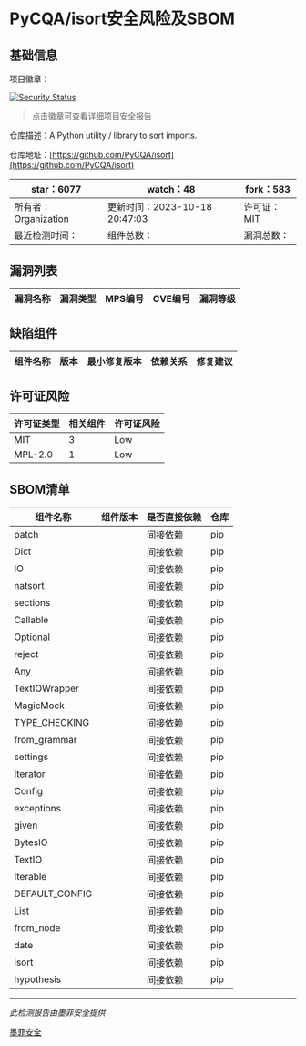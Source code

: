 # PyCQA/isort安全风险及SBOM

## 基础信息

项目徽章：

[![Security Status](https://www.murphysec.com/platform3/v31/badge/1715075397616009216.svg)](https://www.murphysec.com/console/report/1715075397557288960/1715075397616009216)

> 点击徽章可查看详细项目安全报告

仓库描述：A Python utility / library to sort imports.

仓库地址：[https://github.com/PyCQA/isort](https://github.com/PyCQA/isort)

| star：6077 | watch：48 | fork：583 |
| ----------- | -------------- | ------------ |
| 所有者：Organization | 更新时间：2023-10-18 20:47:03 | 许可证：MIT |
| 最近检测时间： | 组件总数： | 漏洞总数： |




## 漏洞列表

| 漏洞名称 | 漏洞类型 | MPS编号 | CVE编号 | 漏洞等级 |
| ------- | ------ | ------- | ------ | ----- |





## 缺陷组件

| 组件名称 | 版本 | 最小修复版本 | 依赖关系 | 修复建议 |
| -------- | ---- | ------------ | -------- | -------- |





## 许可证风险

| 许可证类型 | 相关组件 | 许可证风险 |
| ---------- | -------- | ---------- |
|MIT|3|Low|
|MPL-2.0|1|Low|




## SBOM清单

| 组件名称 | 组件版本 | 是否直接依赖 | 仓库 |
| -------- | -------- | ------------ | ---- |
|patch||间接依赖|pip|
|Dict||间接依赖|pip|
|IO||间接依赖|pip|
|natsort||间接依赖|pip|
|sections||间接依赖|pip|
|Callable||间接依赖|pip|
|Optional||间接依赖|pip|
|reject||间接依赖|pip|
|Any||间接依赖|pip|
|TextIOWrapper||间接依赖|pip|
|MagicMock||间接依赖|pip|
|TYPE_CHECKING||间接依赖|pip|
|from_grammar||间接依赖|pip|
|settings||间接依赖|pip|
|Iterator||间接依赖|pip|
|Config||间接依赖|pip|
|exceptions||间接依赖|pip|
|given||间接依赖|pip|
|BytesIO||间接依赖|pip|
|TextIO||间接依赖|pip|
|Iterable||间接依赖|pip|
|DEFAULT_CONFIG||间接依赖|pip|
|List||间接依赖|pip|
|from_node||间接依赖|pip|
|date||间接依赖|pip|
|isort||间接依赖|pip|
|hypothesis||间接依赖|pip|


------

*此检测报告由墨菲安全提供*

[墨菲安全](www.murphysec.com)